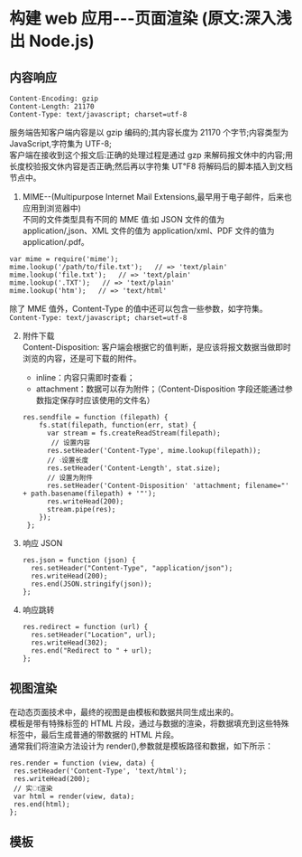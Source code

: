 # 构建 web 应用---页面渲染 (原文:深入浅出 Node.js)

## 内容响应

```
Content-Encoding: gzip
Content-Length: 21170
Content-Type: text/javascript; charset=utf-8
```

服务端告知客户端内容是以 gzip 编码的;其内容长度为 21170 个字节;内容类型为 JavaScript,字符集为 UTF-8;  
客户端在接收到这个报文后:正确的处理过程是通过 gzp 来解码报文休中的内容;用长度校验报文休内容是否正确;然后再以字符集 UT℉8 将解码后的脚本插入到文档节点中。

1. MIME--(Multipurpose Internet Mail Extensions,最早用于电子邮件，后来也应用到浏览器中)  
   不同的文件类型具有不同的 MME 值:如 JSON 文件的值为 application/,json、XML 文件的值为 application/xml、PDF 文件的值为 application/.pdf。

```社区有专有的mime模块可以用判段文件类型
var mime = require('mime');
mime.lookup('/path/to/file.txt');   // => 'text/plain'
mime.lookup('file.txt');   // => 'text/plain'
mime.lookup('.TXT');   // => 'text/plain'
mime.lookup('htm');   // => 'text/html'
```

除了 MME 值外，Content-Type 的值中还可以包含一些参数，如字符集。`Content-Type: text/javascript; charset=utf-8`

2. 附件下载  
   Content-Disposition: 客户端会根据它的值判断，是应该将报文数据当做即时浏览的内容，还是可下载的附件。

   - inline：内容只需即时查看；
   - attachment：数据可以存为附件；（Content-Disposition 字段还能通过参数指定保存时应该使用的文件名）

   ```
   res.sendfile = function (filepath) {
       fs.stat(filepath, function(err, stat) {
         var stream = fs.createReadStream(filepath);
          // 设置内容
         res.setHeader('Content-Type', mime.lookup(filepath));
         // ܈设置长度
         res.setHeader('Content-Length', stat.size);
         // 设置为附件
         res.setHeader('Content-Disposition' 'attachment; filename="' + path.basename(filepath) + '"');
         res.writeHead(200);
         stream.pipe(res);
       });
    };
   ```

3. 响应 JSON

   ```
   res.json = function (json) {
     res.setHeader("Content-Type", "application/json");
     res.writeHead(200);
     res.end(JSON.stringify(json));
   };

   ```

4. 响应跳转
   ```
   res.redirect = function (url) {
     res.setHeader("Location", url);
     res.writeHead(302);
     res.end("Redirect to " + url);
   };
   ```

## 视图渲染

在动态页面技术中，最终的视图是由模板和数据共同生成出来的。  
模板是带有特殊标签的 HTML 片段，通过与数据的渲染，将数据填充到这些特殊标签中，最后生成普通的带数据的 HTML 片段。  
通常我们将渲染方法设计为 render(),参数就是模板路径和数据，如下所示：

```
res.render = function (view, data) {
 res.setHeader('Content-Type', 'text/html');
 res.writeHead(200);
 // 实ा渲染
 var html = render(view, data);
 res.end(html);
};
```

## 模板

